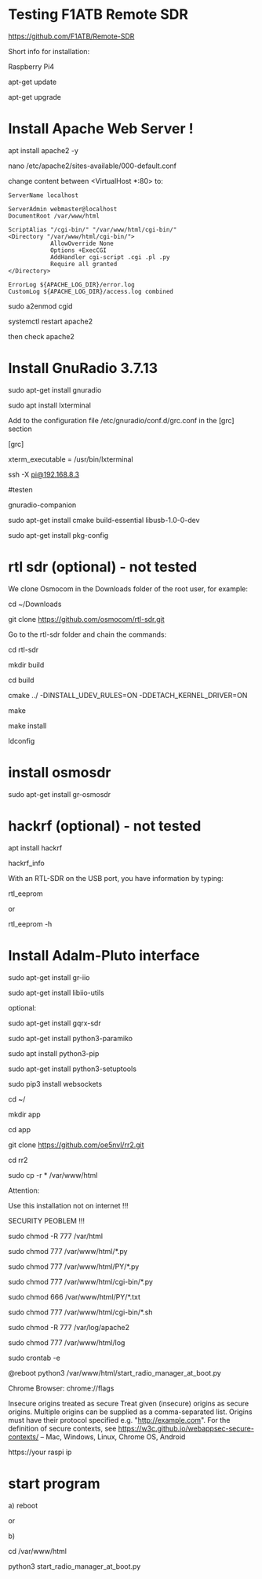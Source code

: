 
# Testing F1ATB Remote SDR

https://github.com/F1ATB/Remote-SDR



Short info for installation:

Raspberry Pi4 

apt-get update

apt-get upgrade


# Install Apache Web Server !

apt install apache2 -y

nano /etc/apache2/sites-available/000-default.conf  

change content between <VirtualHost *:80> </VirtualHost>to:


    ServerName localhost

    ServerAdmin webmaster@localhost
    DocumentRoot /var/www/html

    ScriptAlias "/cgi-bin/" "/var/www/html/cgi-bin/"
    <Directory "/var/www/html/cgi-bin/">
                AllowOverride None
                Options +ExecCGI
                AddHandler cgi-script .cgi .pl .py
                Require all granted
    </Directory>

    ErrorLog ${APACHE_LOG_DIR}/error.log
    CustomLog ${APACHE_LOG_DIR}/access.log combined		




sudo a2enmod cgid

systemctl restart apache2

then check apache2 

# Install GnuRadio 3.7.13 

sudo apt-get install gnuradio

sudo apt install lxterminal


Add to the configuration file /etc/gnuradio/conf.d/grc.conf in the [grc] section

[grc]

xterm_executable = /usr/bin/lxterminal

ssh -X pi@192.168.8.3

#testen

gnuradio-companion


sudo apt-get install cmake build-essential libusb-1.0-0-dev

sudo apt-get install pkg-config


# rtl sdr (optional) - not tested

We clone Osmocom in the Downloads folder of the root user, for example:

cd ~/Downloads

git clone https://github.com/osmocom/rtl-sdr.git

Go to the rtl-sdr folder and chain the commands: 

cd rtl-sdr

mkdir build

cd build

cmake ../ -DINSTALL_UDEV_RULES=ON -DDETACH_KERNEL_DRIVER=ON

make

make install

ldconfig



# install osmosdr 

sudo apt-get install gr-osmosdr


# hackrf (optional) - not tested

apt install hackrf

hackrf_info

With an RTL-SDR on the USB port, you have information by typing:

rtl_eeprom

or

rtl_eeprom -h



# Install Adalm-Pluto interface

sudo apt-get install gr-iio

sudo apt-get install libiio-utils


optional:

sudo apt-get install gqrx-sdr

sudo apt-get install python3-paramiko

sudo apt install python3-pip

sudo apt-get install python3-setuptools

sudo pip3 install websockets


cd ~/

mkdir app

cd app

git clone https://github.com/oe5nvl/rr2.git

cd rr2

sudo cp -r *  /var/www/html


Attention: 

Use this installation not on internet !!!

SECURITY PEOBLEM !!!

sudo chmod -R 777 /var/html

sudo chmod 777 /var/www/html/*.py

sudo chmod 777 /var/www/html/PY/*.py

sudo chmod 777 /var/www/html/cgi-bin/*.py


sudo chmod 666  /var/www/html/PY/*.txt

sudo chmod 777 /var/www/html/cgi-bin/*.sh

sudo chmod -R 777 /var/log/apache2

sudo chmod 777 /var/www/html/log

sudo crontab -e

@reboot python3 /var/www/html/start_radio_manager_at_boot.py


Chrome Browser:
chrome://flags


Insecure origins treated as secure
Treat given (insecure) origins as secure origins. Multiple origins can be supplied as a comma-separated list. Origins must have their protocol specified e.g. "http://example.com". For the definition of secure contexts, see https://w3c.github.io/webappsec-secure-contexts/ – Mac, Windows, Linux, Chrome OS, Android

https://your raspi ip



# start program

a) reboot

or

b)

cd /var/www/html 

python3 start_radio_manager_at_boot.py















